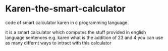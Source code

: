 # Karen-the-smart-calculator
code of smart calculator karen in c programming language.

it is a smart calculator which computes the stuff provided in english language sentences
e.g. karen what is the addition of 23 and 4
you can use as many differnt ways to intract with this calculator
